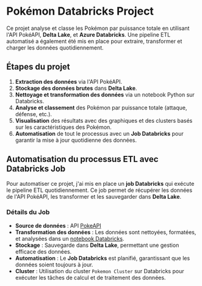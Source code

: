 # Pokémon Databricks Project

Ce projet analyse et classe les Pokémon par puissance totale en utilisant l'API PokéAPI, **Delta Lake**, et **Azure Databricks**. Une pipeline ETL automatisé a également été mis en place pour extraire, transformer et charger les données quotidiennement.

## Étapes du projet

1. **Extraction des données** via l'API PokéAPI.
2. **Stockage des données brutes** dans **Delta Lake**.
3. **Nettoyage et transformation des données** via un notebook Python sur Databricks.
4. **Analyse et classement** des Pokémon par puissance totale (attaque, défense, etc.).
5. **Visualisation** des résultats avec des graphiques et des clusters basés sur les caractéristiques des Pokémon.
6. **Automatisation** de tout le processus avec un **Job Databricks** pour garantir la mise à jour quotidienne des données.

## Automatisation du processus ETL avec Databricks Job

Pour automatiser ce projet, j'ai mis en place un **job Databricks** qui exécute le pipeline ETL quotidiennement. Ce job permet de récupérer les données de l'API PokéAPI, les transformer et les sauvegarder dans **Delta Lake**.

### Détails du Job

- **Source de données** : API [PokeAPI](https://pokeapi.co/)
- **Transformation des données** : Les données sont nettoyées, formatées, et analysées dans un [notebook Databricks](Pokemon_Ranking.ipynb).
- **Stockage** : Sauvegarde dans **Delta Lake**, permettant une gestion efficace des données.
- **Automatisation** : Le **Job Databricks** est planifié, garantissant que les données soient toujours à jour.
- **Cluster** : Utilisation du cluster `Pokemon Cluster` sur Databricks pour exécuter les tâches de calcul et de traitement des données.
